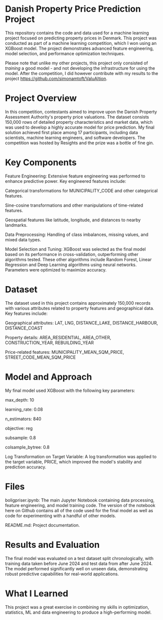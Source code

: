 # Danish Property Price Prediction Project
This repository contains the code and data used for a machine learning project focused on predicting property prices in Denmark. This project was conducted as part of a machine learning competition, which I won using an XGBoost model. The project demonstrates advanced feature engineering, model selection, and performance optimization techniques.

Please note that unlike my other projects, this project only consisted of *training* a good model - and not developing the infrastructure for using the model. After the competition, I did however contribute with my results to the project https://github.com/simonamtoft/ValuAItion.

# Project Overview
In this competition, contestants aimed to improve upon the Danish Property Assessment Authority's property price valuations. The dataset consists 150,000 rows of detailed property characteristics and market data, which was used to develop a highly accurate model for price prediction. My final solution achieved first place among 17 participants, including data scientists, machine learning engineers, and software developers. The competition was hosted by Resights and the prize was a bottle of fine gin.

# Key Components
Feature Engineering: Extensive feature engineering was performed to enhance predictive power. Key engineered features include:

Categorical transformations for MUNICIPALITY_CODE and other categorical features.

Sine-cosine transformations and other manipulations of time-related features.

Geospatial features like latitude, longitude, and distances to nearby landmarks.

Data Preprocessing: Handling of class imbalances, missing values, and mixed data types.

Model Selection and Tuning: XGBoost was selected as the final model based on its performance in cross-validation, outperforming other algorithms tested. These other algorithms include Random Forest, Linear Regression and Deep Learning algorithms using neural networks. Parameters were optimized to maximize accuracy.

# Dataset
The dataset used in this project contains approximately 150,000 records with various attributes related to property features and geographical data. Key features include:

Geographical attributes: LAT, LNG, DISTANCE_LAKE, DISTANCE_HARBOUR, DISTANCE_COAST

Property details: AREA_RESIDENTIAL, AREA_OTHER, CONSTRUCTION_YEAR, REBUILDING_YEAR

Price-related features: MUNICIPALITY_MEAN_SQM_PRICE, STREET_CODE_MEAN_SQM_PRICE

# Model and Approach
My final model used XGBoost with the following key parameters:

max_depth: 10

learning_rate: 0.08

n_estimators: 840

objective: reg

subsample: 0.8

colsample_bytree: 0.8

Log Transformation on Target Variable: A log transformation was applied to the target variable, PRICE, which improved the model's stability and prediction accuracy.

# Files
boligpriser.ipynb: The main Jupyter Notebook containing data processing, feature engineering, and model training code. The version of the notebook here on Github contains all of the code used for the final model as well as code for experimenting with a handful of other models.

README.md: Project documentation.

# Results and Evaluation
The final model was evaluated on a test dataset split chronologically, with training data taken before June 2024 and test data from after June 2024. The model performed significantly well on unseen data, demonstrating robust predictive capabilities for real-world applications.

# What I Learned
This project was a great exercise in combining my skills in optimization, statistics, ML and data engineering to produce a high-performing model.
